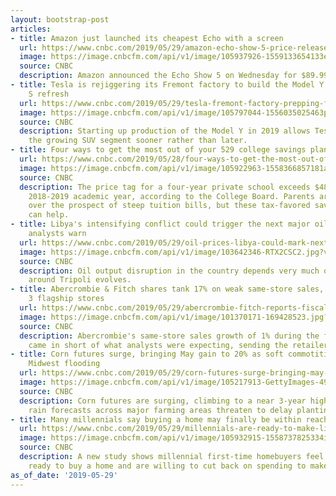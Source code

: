 ```yaml
---
layout: bootstrap-post
articles:
- title: Amazon just launched its cheapest Echo with a screen
  url: https://www.cnbc.com/2019/05/29/amazon-echo-show-5-price-release-date.html
  image: https://image.cnbcfm.com/api/v1/image/105937926-1559133654133echo-show-5.jpg?v=1559133673
  source: CNBC
  description: Amazon announced the Echo Show 5 on Wednesday for $89.99.
- title: Tesla is rejiggering its Fremont factory to build the Model Y SUV and a Model
    S refresh
  url: https://www.cnbc.com/2019/05/29/tesla-fremont-factory-prepping-for-model-y-production-model-s-refresh.html
  image: https://image.cnbcfm.com/api/v1/image/105797044-1556035025463preview.jpg?v=1556035077
  source: CNBC
  description: Starting up production of the Model Y in 2019 allows Tesla to tap into
    the growing SUV segment sooner rather than later.
- title: Four ways to get the most out of your 529 college savings plan
  url: https://www.cnbc.com/2019/05/28/four-ways-to-get-the-most-out-of-your-529-college-savings-plan.html
  image: https://image.cnbcfm.com/api/v1/image/105922963-1558366857181astudentwatches.jpg?v=1559068138
  source: CNBC
  description: The price tag for a four-year private school exceeds $48,000 for the
    2018-2019 academic year, according to the College Board. Parents are losing sleep
    over the prospect of steep tuition bills, but these tax-favored savings accounts
    can help.
- title: Libya's intensifying conflict could trigger the next major oil 'supply shock,'
    analysts warn
  url: https://www.cnbc.com/2019/05/29/oil-prices-libya-could-mark-next-major-supply-shock-analysts-warn.html
  image: https://image.cnbcfm.com/api/v1/image/103642346-RTX2CSC2.jpg?v=1529452050
  source: CNBC
  description: Oil output disruption in the country depends very much on how the fighting
    around Tripoli evolves.
- title: Abercrombie & Fitch shares tank 17% on weak same-store sales, retailer closing
    3 flagship stores
  url: https://www.cnbc.com/2019/05/29/abercrombie-fitch-reports-fiscal-first-quarter-earnings-for-2019.html
  image: https://image.cnbcfm.com/api/v1/image/101370171-169428523.jpg?v=1390928873
  source: CNBC
  description: Abercrombie's same-store sales growth of 1% during the first quarter
    came in short of what analysts were expecting, sending the retailer's stock tumbling.
- title: Corn futures surge, bringing May gain to 20% as soft commotities rally on
    Midwest flooding
  url: https://www.cnbc.com/2019/05/29/corn-futures-surge-bringing-may-gain-to-20percent-as-soft-commotities-rally-on-midwest-flooding.html
  image: https://image.cnbcfm.com/api/v1/image/105217913-GettyImages-490862496.jpg?v=1559129723
  source: CNBC
  description: Corn futures are surging, climbing to a near 3-year high, as heavy
    rain forecasts across major farming areas threaten to delay planting even further.
- title: Many millennials say buying a home may finally be within reach
  url: https://www.cnbc.com/2019/05/29/millennials-are-ready-to-make-lifestyle-changes-to-buy-a-home.html
  image: https://image.cnbcfm.com/api/v1/image/105932915-1558737825334img_2109.jpeg?v=1558738104
  source: CNBC
  description: A new study shows millennial first-time homebuyers feel financially
    ready to buy a home and are willing to cut back on spending to make it happen.
as_of_date: '2019-05-29'
---
```


